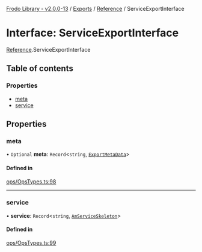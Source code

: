 [Frodo Library - v2.0.0-13](../README.md) / [Exports](../modules.md) / [Reference](../modules/Reference.md) / ServiceExportInterface

# Interface: ServiceExportInterface

[Reference](../modules/Reference.md).ServiceExportInterface

## Table of contents

### Properties

- [meta](Reference.ServiceExportInterface.md#meta)
- [service](Reference.ServiceExportInterface.md#service)

## Properties

### meta

• `Optional` **meta**: `Record`<`string`, [`ExportMetaData`](Reference.ExportMetaData.md)\>

#### Defined in

[ops/OpsTypes.ts:98](https://github.com/vscheuber/frodo-lib/blob/114bd67/src/ops/OpsTypes.ts#L98)

___

### service

• **service**: `Record`<`string`, [`AmServiceSkeleton`](../modules/Reference.md#amserviceskeleton)\>

#### Defined in

[ops/OpsTypes.ts:99](https://github.com/vscheuber/frodo-lib/blob/114bd67/src/ops/OpsTypes.ts#L99)
